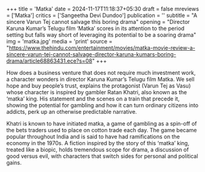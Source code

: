 +++
title = 'Matka'
date = 2024-11-17T11:18:37+05:30
draft = false
mreviews = ['Matka']
critics = ['Sangeetha Devi Dundoo']
publication = ''
subtitle = "A sincere Varun Tej cannot salvage this boring drama"
opening = "Director Karuna Kumar’s Telugu film ‘Matka’ scores in its attention to the period setting but falls way short of leveraging its potential to be a soaring drama"
img = 'matka.jpg'
media = 'print'
source = "https://www.thehindu.com/entertainment/movies/matka-movie-review-a-sincere-varun-tej-cannot-salvage-director-karuna-kumars-boring-drama/article68863431.ece?s=08"
+++

How does a business venture that does not require much investment work, a character wonders in director Karuna Kumar’s Telugu film Matka. We sell hope and buy people’s trust, explains the protagonist (Varun Tej as Vasu) whose character is inspired by gambler Ratan Khatri, also known as the ‘matka’ king. His statement and the scenes on a train that precede it, showing the potential for gambling and how it can turn ordinary citizens into addicts, perk up an otherwise predictable narrative.

Khatri is known to have initiated matka, a game of gambling as a spin-off of the bets traders used to place on cotton trade each day. The game became popular throughout India and is said to have had ramifications on the economy in the 1970s. A fiction inspired by the story of this ‘matka’ king, treated like a biopic, holds tremendous scope for drama, a discussion of good versus evil, with characters that switch sides for personal and political gains.
